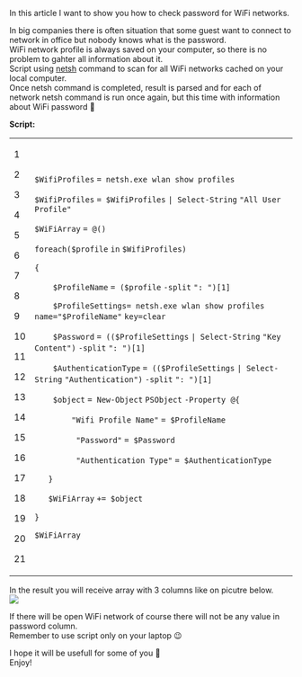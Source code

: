 In this article I want to show you how to check password for WiFi networks.

In big companies there is often situation that some guest want to connect to network in office but nobody knows what is the password.  
WiFi network profile is always saved on your computer, so there is no problem to gahter all information about it.  
Script using [netsh](https://technet.microsoft.com/en-us/library/bb490939.aspx) command to scan for all WiFi networks cached on your local computer.  
Once netsh command is completed, result is parsed and for each of network netsh command is run once again, but this time with information about WiFi password 🙂

**Script:**

<table><tbody><tr><td><p>1</p><p>2</p><p>3</p><p>4</p><p>5</p><p>6</p><p>7</p><p>8</p><p>9</p><p>10</p><p>11</p><p>12</p><p>13</p><p>14</p><p>15</p><p>16</p><p>17</p><p>18</p><p>19</p><p>20</p><p>21</p></td><td><div><p><code>$WifiProfiles</code> <code>= netsh.exe wlan show profiles</code></p><p><code>$WifiProfiles</code> <code>= </code><code>$WifiProfiles</code> <code>| </code><code>Select-String</code> <code>"All User Profile"</code></p><p><code>$WiFiArray</code> <code>= @()</code></p><p><code>foreach</code><code>(</code><code>$profile</code> <code>in</code> <code>$WifiProfiles</code><code>)</code></p><p><code>{</code></p><p><code>&nbsp;&nbsp;&nbsp;&nbsp;</code><code>$ProfileName</code> <code>= (</code><code>$profile</code> <code>-split</code> <code>": "</code><code>)[1]</code></p><p><code>&nbsp;&nbsp;&nbsp;&nbsp;</code><code>$ProfileSettings</code><code>= netsh.exe wlan show profiles name=</code><code>"$ProfileName"</code> <code>key=clear</code></p><p><code>&nbsp;&nbsp;&nbsp;&nbsp;</code><code>$Password</code> <code>= ((</code><code>$ProfileSettings</code> <code>| </code><code>Select-String</code> <code>"Key Content"</code><code>)</code> <code>-split</code> <code>": "</code><code>)[1]</code></p><p><code>&nbsp;&nbsp;&nbsp;&nbsp;</code><code>$AuthenticationType</code> <code>= ((</code><code>$ProfileSettings</code> <code>| </code><code>Select-String</code> <code>"Authentication"</code><code>)</code> <code>-split</code> <code>": "</code><code>)[1]</code></p><p><code>&nbsp;&nbsp;&nbsp;&nbsp;</code><code>$object</code> <code>= </code><code>New-Object</code> <code>PSObject</code> <code>-Property</code>&nbsp; <code>@{</code></p><p><code>&nbsp;&nbsp;&nbsp;&nbsp;&nbsp;&nbsp;&nbsp;&nbsp;</code><code>"Wifi Profile Name"</code> <code>= </code><code>$ProfileName</code></p><p><code>&nbsp;&nbsp;&nbsp;&nbsp;&nbsp;&nbsp;&nbsp;&nbsp;&nbsp;</code><code>"Password"</code> <code>= </code><code>$Password</code></p><p><code>&nbsp;&nbsp;&nbsp;&nbsp;&nbsp;&nbsp;&nbsp;&nbsp;&nbsp;</code><code>"Authentication Type"</code> <code>= </code><code>$AuthenticationType</code></p><p><code>&nbsp;&nbsp;&nbsp;</code><code>}</code></p><p><code>&nbsp;&nbsp;&nbsp;</code><code>$WiFiArray</code> <code>+= </code><code>$object</code></p><p><code>}</code></p><p><code>$WiFiArray</code></p></div></td></tr></tbody></table>

In the result you will receive array with 3 columns like on picutre below.  
[![](How%20to%20check%20password%20for%20WiFi%20networks%20-%20Powershellbros.com/WiFiPasswords.png)](https://i1.wp.com/www.powershellbros.com/wp-content/uploads/2017/08/WiFiPasswords.png)

If there will be open WiFi network of course there will not be any value in password column.  
Remember to use script only on your laptop 😉

I hope it will be usefull for some of you 🙂  
Enjoy!